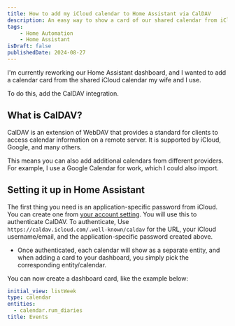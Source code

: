 ```yaml
---
title: How to add my iCloud calendar to Home Assistant via CalDAV
description: An easy way to show a card of our shared calendar from iCloud in Home Assistant dashboard
tags:
    - Home Automation
    - Home Assistant
isDraft: false
publishedDate: 2024-08-27
---
```

I'm currently reworking our Home Assistant dashboard, and I wanted to add a calendar card from the shared iCloud calendar my wife and I use.

To do this, add the CalDAV integration. 

## What is CalDAV?
CalDAV is an extension of WebDAV that provides a standard for clients to access calendar information on a remote server. It is supported by iCloud, Google, and many others. 

This means you can also add additional calendars from different providers. For example, I use a Google Calendar for work, which I could also import. 

## Setting it up in Home Assistant
The first thing you need is an application-specific password from iCloud. You can create one from [your account setting](https://appleid.apple.com/account/manage). You will use this to authenticate CalDAV.
To authenticate, Use `https://caldav.icloud.com/.well-known/caldav` for the URL, your iCloud username/email, and the application-specific password created above.
- Once authenticated, each calendar will show as a separate entity, and when adding a card to your dashboard, you simply pick the corresponding entity/calendar. 

You can now create a dashboard card, like the example below:

```yaml
initial_view: listWeek
type: calendar
entities:
  - calendar.rum_diaries
title: Events
```
